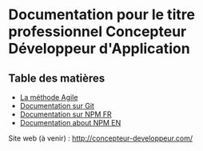 # Documentation pour le titre professionnel Concepteur Développeur d'Application
## Table des matières
- [La méthode Agile](AgilityMethods.md)
- [Documentation sur Git](GIT.md)
- [Documentation sur NPM FR](NPM-FR.md)
- [Documentation about NPM EN](NPM-EN.md)

Site web (à venir) : http://concepteur-developpeur.com/


